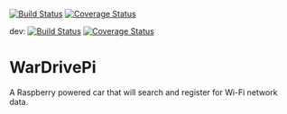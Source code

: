 [![Build Status](https://travis-ci.org/MorenoB/WarDrivePi.svg?branch=master)](https://travis-ci.org/MorenoB/WarDrivePi)
[![Coverage Status](https://coveralls.io/repos/github/MorenoB/WarDrivePi/badge.svg?branch=master)](https://coveralls.io/github/MorenoB/WarDrivePi?branch=master)

dev: [![Build Status](https://travis-ci.org/MorenoB/WarDrivePi.svg?branch=dev)](https://travis-ci.org/MorenoB/WarDrivePi) [![Coverage Status](https://coveralls.io/repos/github/MorenoB/WarDrivePi/badge.svg?branch=dev)](https://coveralls.io/github/MorenoB/WarDrivePi?branch=dev)

# WarDrivePi
A Raspberry powered car that will search and register for Wi-Fi network data.
